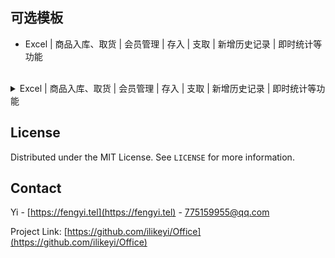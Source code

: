 <a name="readme-top"></a>
可选模板
-
 * Excel | 商品入库、取货 | 会员管理 | 存入 | 支取 | 新增历史记录 | 即时统计等功能
<br>

<details>
  <summary>Excel | 商品入库、取货 | 会员管理 | 存入 | 支取 | 新增历史记录 | 即时统计等功能</summary>

<h4><pre>首次使用和功能演示</pre></h4>

[哔哩哔哩](https://www.bilibili.com/video/BV1Mc411i7GF) | [西瓜视频](https://www.ixigua.com/7308814306693513728) | [腾讯视频](https://v.qq.com/x/page/u3531u10ns8.html) | [Youtube](https://youtu.be/tRwT80LVngY)
<br><br>

<h4><pre>先决条件</pre></h4>
<ul>可选使用 Office 365、Office 2024、Office 2021、Office 2019、Office 2016 或支持插入新行时自动继承上行公式的办公软件</ul>
<ul>协作：建议您使用 OneDrive，将 Latest.xlsm 存储到网盘里，其它终端设备可直接同步操作</ul>
<ul>使用 iPad、IOS、Android 等终端，安装 Microsoft Excel 办公软件即可享受协作</ul>
<ul>未启用 VBA 或不包含 VBA 时，VBA 功能将不可用</ul>
<br>

<h4><pre>主要功能：</pre></h4>
<h4><pre>商品</pre></h4>
<ul>支持 40 项商品管理</ul>
<ul>设置可用商品后，隐藏会员详细信息、历史记录里未使用的商品</ul>
<ul>有同等价位时，你难道不会当他为同一商品吗？</ul>
<br>

<h4><pre>入库 | 取货</pre></h4>
<ul>入库：新增后，在设置界面可查看统计</ul>
<ul>取货：盘点时冲正及快速取货，在设置界面可查看统计</ul>
<ul>  A 软件销售 666 件，B 软件销售 333，你不会添加二条取货 666、333 吗？这不就统计其它平台的数据了？</ul>
<br>

<h4><pre>会员</pre></h4>
<ul>可添加：姓氏、名字、性别、身份证号码、年龄、电话、Email、家庭住址、备注等，可隐藏不常用的项</ul>
<br>

<h4><pre>员工</pre></h4>
<ul>设置员工姓名、联系电话，设置首选员工</ul>
<br>

<h4><pre>打开 VBA 后，以下功能将启用</pre></h4>

<h4><pre>设置</pre></h4>
<ul>第四步：添加会员时必填、添加后允许新增存入（通过了新增会员时验证项后，将插入一条新的历史记录存入）</ul>
<ul>第七步：必须填单位</ul>
<br>

<h4><pre>校验</pre></h4>
<ul>电话号码：满足 11 位数字时和不满足时仅提示，不强制你是否正确录入</ul>
<ul>身份证号码：输入了身份证号码后校验是否正确</ul>
<ul>Email：校验是否正确的电子邮箱</ul>
<br>

<h4><pre>历史记录</pre></h4>
<ul>在会员详细信息里，选择会员后可点击“存入”或“支取”，快速新增一条到历史记录里</ul>
<ul>技巧：不管是点“新增存入”或“新增支取”，在历史记录里选择类型更改</ul>
<br>

<h4><pre>工作表</pre></h4>
<ul>新增入库取货、新增会员将可用</ul>
<br>

<h4><pre>打开表</pre></h4>
<ul>重置工作表新增商品、入库取货、新增会员里错误信息、即时校验等</ul>
<br>

<h4><pre>选择表</pre></h4>
<ul>自动添加“热键、清除热键”，重置：错误、即时校验等</ul>
<br>

<h4><pre>填充</pre></h4>
<ul>设置首选员工后，自动填充到所有员工列表</ul>
<br>

<h4><pre>安全</pre></h4>
<ul>新增“商品入库取货”、“新增会员”后，自动插入公式和数据校验，初始化功能。</ul>
<br>

<h4><pre>快捷键</pre></h4>
<ul>Ctrl+Shift + M：获得当前日期和时间后，插入或更新到“时间”行（入库取货、会员详细信息、历史记录有效）</ul>
<ul>Ctrl+Shift + A：历史记录 - 新增，自动填存入（仅在会员详细信息有效）</ul>
<ul>Ctrl+Shift + Q：历史记录 - 新增，自动填支取（仅在会员详细信息有效）</ul>
<br>

<h4><pre>使用须知</pre></h4>
<ul>所有密码为空</ul>
<ul>建议你定期下载最新版，以保持到最新</ul>
<ul>前往 https://github.com/ilikeyi/Office 或 https://fengyi.tel/go/storage 下载后，</ul>
<br>
<ul>1. 点击文件右键，选择属性，解除文件锁定</ul>
<ul>

&nbsp;&nbsp;&nbsp;&nbsp;![Picture1](https://github.com/ilikeyi/Office/assets/73377514/124d0e33-eaf4-4bc4-bebb-b14db6358ec8)
</ul>
<br>

<ul>2. 启用编辑</ul>
<ul>

&nbsp;&nbsp;&nbsp;&nbsp;![Picture2](https://github.com/ilikeyi/Office/assets/73377514/260c1bf1-eb31-437b-b384-7e642bb2390b)
</ul>
<br>

<ul>3. 启用内容</ul>
<ul>

&nbsp;&nbsp;&nbsp;&nbsp;![Picture3](https://github.com/ilikeyi/Office/assets/73377514/b768d1bf-b8de-4b6f-8cfc-7ba6bb2fc645)
</ul>
<br>

<ul>4. 启用 VBA 宏功能</ul>
<ul>

&nbsp;&nbsp;&nbsp;&nbsp;![Picture4](https://github.com/ilikeyi/Office/assets/73377514/1a73f248-800a-445f-b836-b8cadda15d67)
</ul>

<p align="right">(<a href="#readme-top">返回顶部</a>)</p>
</details>


## License

Distributed under the MIT License. See `LICENSE` for more information.


## Contact

Yi - [https://fengyi.tel](https://fengyi.tel) - 775159955@qq.com

Project Link: [https://github.com/ilikeyi/Office](https://github.com/ilikeyi/Office)
